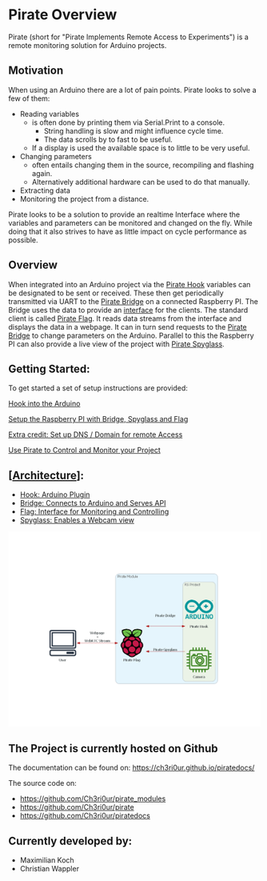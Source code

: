 # Pirate Overview
Pirate (short for "Pirate Implements Remote Access to Experiments") is a remote monitoring solution for Arduino projects.

<!-- perhaps add image with project ->arduino -> raspi -> website -->

<!-- logo? -->

## Motivation

When using an Arduino there are a lot of pain points. Pirate looks to solve a few of them:

* Reading variables
    * is often done by printing them via Serial.Print to a console.
        * String handling is slow and might influence cycle time. 
        * The data scrolls by to fast to be useful.
    * If a display is used the available space is to little to be very useful.
* Changing parameters 
    * often entails changing them in the source, recompiling and flashing again.
    * Alternatively additional hardware can be used to do that manually.
* Extracting data
* Monitoring the project from a distance.

Pirate looks to be a solution to provide an realtime Interface where the variables and parameters can be monitored and changed on the fly. While doing that it also strives to have as little impact on cycle performance as possible.

## Overview
When integrated into an Arduino project via the [Pirate Hook](Pirate-Hook/00-hook.md) variables can be designated to be sent or received. These then get periodically transmitted via UART to the [Pirate Bridge](Pirate-Bridge/00-bridge.md) on a connected Raspberry PI. The Bridge uses the data to provide an [interface](Pirate-Bridge/client-facing-interface.md) for the clients. The standard client is called [Pirate Flag](Pirate-Flag/00-flag.md). It reads data streams from the interface and displays the data in a webpage. It can in turn send requests to the [Pirate Bridge](Pirate-Bridge/00-bridge.md) to change parameters on the Arduino. Parallel to this the Raspberry PI can also provide a live view of the project with [Pirate Spyglass](Pirate-Spyglass/00-spyglass.md).

## Getting Started:

To get started a set of setup instructions are provided:

[Hook into the Arduino](Pirate-Hook/arduino.md)

[Setup the Raspberry PI with Bridge, Spyglass and Flag](Pirate-Bridge/setupraspberrypi.md)

[Extra credit: Set up DNS / Domain for remote Access](Pirate-Bridge/caddy.md) 

[Use Pirate to Control and Monitor your Project](Pirate-Flag/00-flag.md)

<!-- ## Components

The project is designed to be run on a Raspberry PI 4. And to interface with an Arduino.

Necessary Components:

* Arduino + Cable
* Raspberry PI 4 + Charger
* Ethernet - Connection + Cable -->



## [[Architecture]]:


- [Hook: Arduino Plugin](Pirate-Hook/00-hook.md)
- [Bridge: Connects to Arduino and Serves API](Pirate-Bridge/00-bridge.md)
- [Flag: Interface for Monitoring and Controlling](Pirate-Flag/00-flag.md)
- [Spyglass: Enables a Webcam view](Pirate-Spyglass/00-spyglass.md)


<!-- New image make components out of bridge and spyglass and no raspberry for flag -->

![Architecture Overview](./attachment/pirate_overview.png)


<!-- The project is 

+ Arduino
    + Project
    + Pirate-Ardu-Lib
+ Raspberry PI
    + Pirate-Bridge for routing the data
    + Webcam
    + Janus-Gateway to serve the WebRTC camera stream
    + Webserver to serve Pirate-Client
+ Server
    + Routing to the different projects but also encapsulation

Links: -->



## The Project is currently hosted on Github
The documentation can be found on: https://ch3ri0ur.github.io/piratedocs/

The source code on:
- https://github.com/Ch3ri0ur/pirate_modules
- https://github.com/Ch3ri0ur/pirate
- https://github.com/Ch3ri0ur/piratedocs



## Currently developed by:
- Maximilian Koch
- Christian Wappler


[//begin]: # "Autogenerated link references for markdown compatibility"
[Architecture]: architecture "Architecture"
[//end]: # "Autogenerated link references"